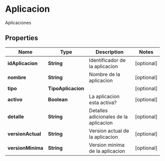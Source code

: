 

# Aplicacion

Aplicaciones

## Properties

Name | Type | Description | Notes
------------ | ------------- | ------------- | -------------
**idAplicacion** | **String** | Identificador de la aplicacion |  [optional]
**nombre** | **String** | Nombre de la aplicacion |  [optional]
**tipo** | **TipoAplicacion** |  |  [optional]
**activo** | **Boolean** | La aplicacion esta activa? |  [optional]
**detalle** | **String** | Detalles adicionales de la aplicacion |  [optional]
**versionActual** | **String** | Version actual de la aplicacion |  [optional]
**versionMinima** | **String** | Version minima de la aplicacion |  [optional]



